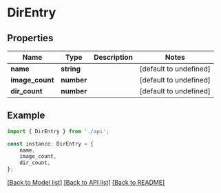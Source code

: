 # DirEntry


## Properties

Name | Type | Description | Notes
------------ | ------------- | ------------- | -------------
**name** | **string** |  | [default to undefined]
**image_count** | **number** |  | [default to undefined]
**dir_count** | **number** |  | [default to undefined]

## Example

```typescript
import { DirEntry } from './api';

const instance: DirEntry = {
    name,
    image_count,
    dir_count,
};
```

[[Back to Model list]](../README.md#documentation-for-models) [[Back to API list]](../README.md#documentation-for-api-endpoints) [[Back to README]](../README.md)
